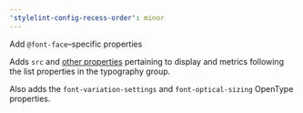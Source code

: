 ```yaml
---
'stylelint-config-recess-order': minor
---
```


Add `@font-face`–specific properties

Adds `src` and [other properties](https://developer.mozilla.org/en-US/docs/Web/CSS/@font-face)
pertaining to display and metrics following the list properties in
the typography group.

Also adds the `font-variation-settings` and `font-optical-sizing`
OpenType properties.
